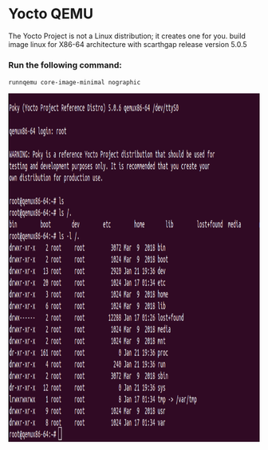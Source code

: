 # Yocto QEMU 
The Yocto Project is not a Linux distribution; it creates one for you.
build image linux  for X86-64 architecture  with scarthgap release version 5.0.5
### Run the following command:

```bash
runnqemu core-image-minimal nographic 
```
 <img src="runqemu.png" alt="coonect to the machine  " width="900" height="700"> 

